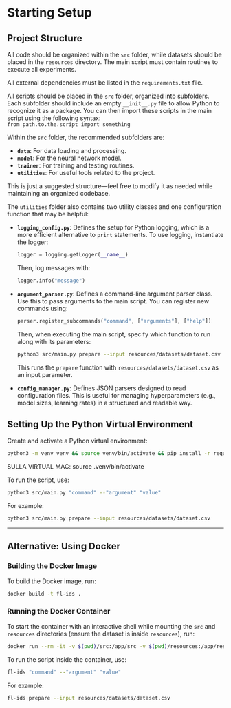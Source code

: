 # Starting Setup

## Project Structure  
All code should be organized within the `src` folder, while datasets should be placed in the `resources` directory. The main script must contain routines to execute all experiments.

All external dependencies must be listed in the `requirements.txt` file.

All scripts should be placed in the `src` folder, organized into subfolders. Each subfolder should include an empty `__init__.py` file to allow Python to recognize it as a package. You can then import these scripts in the main script using the following syntax:  
`from path.to.the.script import something`

Within the `src` folder, the recommended subfolders are:
- **`data`**: For data loading and processing.
- **`model`**: For the neural network model.
- **`trainer`**: For training and testing routines.
- **`utilities`**: For useful tools related to the project.

This is just a suggested structure—feel free to modify it as needed while maintaining an organized codebase.

The `utilities` folder also contains two utility classes and one configuration function that may be helpful:

- **`logging_config.py`**: Defines the setup for Python logging, which is a more efficient alternative to `print` statements. To use logging, instantiate the logger:
  ```python
  logger = logging.getLogger(__name__)
  ```
  Then, log messages with:
  ```python
  logger.info("message")
  ```

- **`argument_parser.py`**: Defines a command-line argument parser class. Use this to pass arguments to the main script. You can register new commands using:
  ```python
  parser.register_subcommands("command", ["arguments"], ["help"])
  ```
  Then, when executing the main script, specify which function to run along with its parameters:
  ```bash
  python3 src/main.py prepare --input resources/datasets/dataset.csv
  ```
  This runs the `prepare` function with `resources/datasets/dataset.csv` as an input parameter.

- **`config_manager.py`**: Defines JSON parsers designed to read configuration files. This is useful for managing hyperparameters (e.g., model sizes, learning rates) in a structured and readable way.

## Setting Up the Python Virtual Environment  
Create and activate a Python virtual environment:

```bash
python3 -m venv venv && source venv/bin/activate && pip install -r requirements.txt
```

SULLA VIRTUAL MAC:
source .venv/bin/activate


To run the script, use:

```bash
python3 src/main.py "command" --"argument" "value"
```

For example:

```bash
python3 src/main.py prepare --input resources/datasets/dataset.csv
```

---

## Alternative: Using Docker  
### Building the Docker Image  
To build the Docker image, run:

```bash
docker build -t fl-ids .
```

### Running the Docker Container  
To start the container with an interactive shell while mounting the `src` and `resources` directories (ensure the dataset is inside `resources`), run:

```bash
docker run --rm -it -v $(pwd)/src:/app/src -v $(pwd)/resources:/app/resources:cached fl-ids bash
```

To run the script inside the container, use:

```bash
fl-ids "command" --"argument" "value"
```

For example:

```bash
fl-ids prepare --input resources/datasets/dataset.csv
```